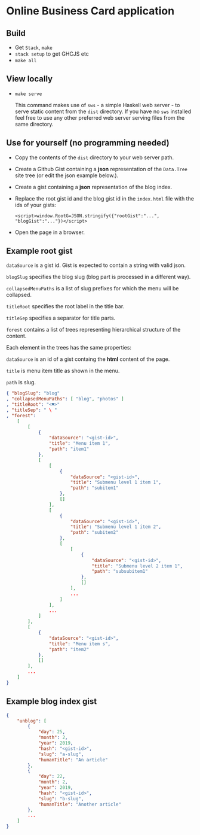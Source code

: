 
# Online Business Card application

## Build

- Get `Stack`, `make`
- `stack setup` to get GHCJS etc
- `make all`

## View locally

- ` make serve `

  This command makes use of `sws` - a simple Haskell web server - to serve static content from the `dist` directory. If you have no `sws` installed feel free to use any other preferred web server serving files from the same directory.

## Use for yourself (no programming needed)

- Copy the contents of the `dist` directory to your web server path.
- Create a Github Gist containing a **json** representation of the `Data.Tree` site tree (or edit the json example below.). 
- Create a gist containing a **json** representation of the blog index.
- Replace the root gist id and the blog gist id in the `index.html` file with the ids of your gists:

  `<script>window.RootG=JSON.stringify({"rootGist":"...", "blogGist":"..."})</script>`

- Open the page in a browser.


## Example root gist

`dataSource` is a gist id. Gist is expected to contain a string with valid json.

`blogSlug` specifies the blog slug (blog part is processed in a different way).

`collapsedMenuPaths` is a list of slug prefixes for which the menu will be collapsed.

`titleRoot` specifies the root label in the title bar.

`titleSep` specifies a separator for title parts.

`forest` contains a list of trees representing hierarchical structure of the content.

Each element in the trees has the same properties:

`dataSource` is an id of a gist containg the **html** content of the page.

`title` is menu item title as shown in the menu.

`path` is slug.


```json
{ "blogSlug": "blog"
, "collapsedMenuPaths": [ "blog", "photos" ]
, "titleRoot": "<♥>"
, "titleSep": " \ "
, "forest": 
    [
        [
            {
                "dataSource": "<gist-id>",
                "title": "Menu item 1",
                "path": "item1"
            },
            [
                [
                    {
                        "dataSource": "<gist-id>",
                        "title": "Submenu level 1 item 1",
                        "path": "subitem1"
                    },
                    []
                ],
                [
                    {
                        "dataSource": "<gist-id>",
                        "title": "Submenu level 1 item 2",
                        "path": "subitem2"
                    },
                    [
                        [
                            {
                                "dataSource": "<gist-id>",
                                "title": "Submenu level 2 item 1",
                                "path": "subsubitem1"
                            },
                            []
                        ],
                        ...
                    ]
                ],
                ...
            ]
        ],
        [
            {
                "dataSource": "<gist-id>",
                "title": "Menu item s",
                "path": "item2"
            },
            []
        ],
        ...
    ]
}

```


## Example blog index gist

```json
{
    "unblog": [
        {
            "day": 25,
            "month": 2,
            "year": 2019,
            "hash": "<gist-id>",
            "slug": "a-slug",
            "humanTitle": "An article"
        },
        {
            "day": 22,
            "month": 2,
            "year": 2019,
            "hash": "<gist-id>",
            "slug": "b-slug",
            "humanTitle": "Another article"
        },
        ...
    ]
}
```